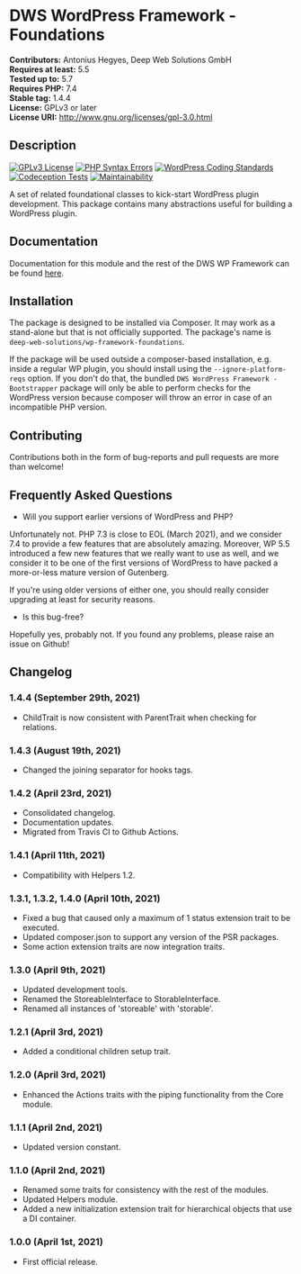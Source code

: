 # DWS WordPress Framework - Foundations

**Contributors:** Antonius Hegyes, Deep Web Solutions GmbH  
**Requires at least:** 5.5  
**Tested up to:** 5.7  
**Requires PHP:** 7.4  
**Stable tag:** 1.4.4  
**License:** GPLv3 or later  
**License URI:** http://www.gnu.org/licenses/gpl-3.0.html  


## Description 

[![GPLv3 License](https://img.shields.io/badge/License-GPL%20v3-yellow.svg)](https://opensource.org/licenses/)
[![PHP Syntax Errors](https://github.com/deep-web-solutions/wordpress-framework-foundations/actions/workflows/php-syntax-errors.yml/badge.svg)](https://github.com/deep-web-solutions/wordpress-framework-foundations/actions/workflows/php-syntax-errors.yml)
[![WordPress Coding Standards](https://github.com/deep-web-solutions/wordpress-framework-foundations/actions/workflows/wordpress-coding-standards.yml/badge.svg)](https://github.com/deep-web-solutions/wordpress-framework-foundations/actions/workflows/wordpress-coding-standards.yml)
[![Codeception Tests](https://github.com/deep-web-solutions/wordpress-framework-foundations/actions/workflows/codeception-tests.yml/badge.svg)](https://github.com/deep-web-solutions/wordpress-framework-foundations/actions/workflows/codeception-tests.yml)
[![Maintainability](https://api.codeclimate.com/v1/badges/75fcacbb8919d442a664/maintainability)](https://codeclimate.com/github/deep-web-solutions/wordpress-framework-foundations/maintainability)

A set of related foundational classes to kick-start WordPress plugin development. This package contains many abstractions useful
for building a WordPress plugin.


## Documentation

Documentation for this module and the rest of the DWS WP Framework can be found [here](https://framework.deep-web-solutions.com/foundations-module/motivation-and-how-to-use).


## Installation

The package is designed to be installed via Composer. It may work as a stand-alone but that is not officially supported.
The package's name is `deep-web-solutions/wp-framework-foundations`.

If the package will be used outside a composer-based installation, e.g. inside a regular WP plugin, you should install
using the `--ignore-platform-reqs` option. If you don't do that, the bundled `DWS WordPress Framework - Bootstrapper` package
will only be able to perform checks for the WordPress version because composer will throw an error in case of an incompatible PHP version.


## Contributing 

Contributions both in the form of bug-reports and pull requests are more than welcome!


## Frequently Asked Questions 

- Will you support earlier versions of WordPress and PHP?

Unfortunately not. PHP 7.3 is close to EOL (March 2021), and we consider 7.4 to provide a few features that are absolutely amazing.
Moreover, WP 5.5 introduced a few new features that we really want to use as well, and we consider it to be one of the first versions
of WordPress to have packed a more-or-less mature version of Gutenberg.

If you're using older versions of either one, you should really consider upgrading at least for security reasons.

- Is this bug-free?

Hopefully yes, probably not. If you found any problems, please raise an issue on Github!


## Changelog 

### 1.4.4 (September 29th, 2021)
* ChildTrait is now consistent with ParentTrait when checking for relations.

### 1.4.3 (August 19th, 2021)
* Changed the joining separator for hooks tags.

### 1.4.2 (April 23rd, 2021)
* Consolidated changelog.
* Documentation updates.
* Migrated from Travis CI to Github Actions.

### 1.4.1 (April 11th, 2021)
* Compatibility with Helpers 1.2.

### 1.3.1, 1.3.2, 1.4.0 (April 10th, 2021)
* Fixed a bug that caused only a maximum of 1 status extension trait to be executed.
* Updated composer.json to support any version of the PSR packages.
* Some action extension traits are now integration traits.

### 1.3.0 (April 9th, 2021)
* Updated development tools.
* Renamed the StoreableInterface to StorableInterface.
* Renamed all instances of 'storeable' with 'storable'.

### 1.2.1 (April 3rd, 2021)
* Added a conditional children setup trait.

### 1.2.0 (April 3rd, 2021)
* Enhanced the Actions traits with the piping functionality from the Core module.

### 1.1.1 (April 2nd, 2021)
* Updated version constant.

### 1.1.0 (April 2nd, 2021)
* Renamed some traits for consistency with the rest of the modules.
* Updated Helpers module.
* Added a new initialization extension trait for hierarchical objects that use a DI container.

### 1.0.0 (April 1st, 2021) 
* First official release.